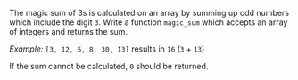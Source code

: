 The magic sum of 3s is calculated on an array by summing up odd numbers which include the digit `3`. Write a function `magic_sum` which accepts an array of integers and returns the sum.

*Example:* `[3, 12, 5, 8, 30, 13]` results in `16` (`3` + `13`)

If the sum cannot be calculated, `0` should be returned.